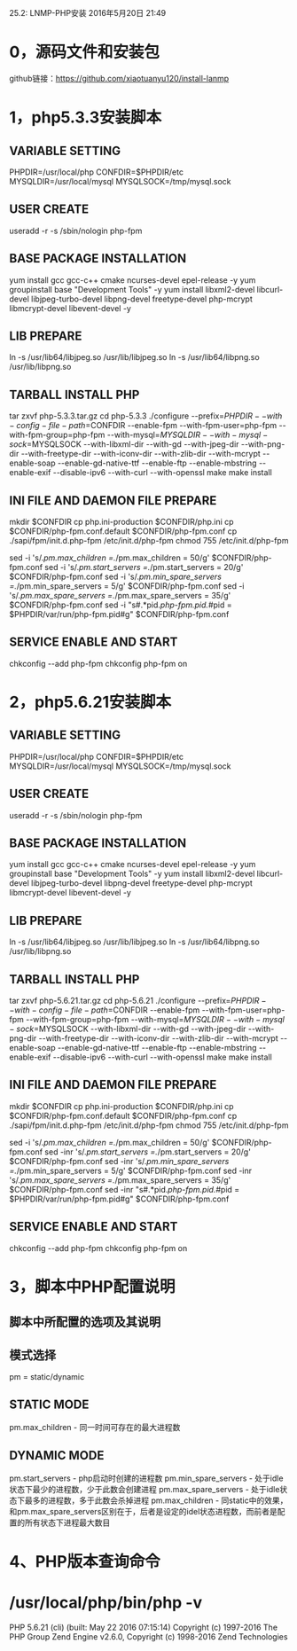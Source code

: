25.2: LNMP-PHP安装
2016年5月20日
21:49
 
0，源码文件和安装包
====================================
github链接：https://github.com/xiaotuanyu120/install-lanmp 
1，php5.3.3安装脚本
====================================
## VARIABLE SETTING
PHPDIR=/usr/local/php
CONFDIR=$PHPDIR/etc
MYSQLDIR=/usr/local/mysql
MYSQLSOCK=/tmp/mysql.sock
 
## USER CREATE
useradd -r -s /sbin/nologin php-fpm
 
## BASE PACKAGE INSTALLATION
yum install gcc gcc-c++ cmake ncurses-devel epel-release -y
yum groupinstall base "Development Tools" -y
yum install libxml2-devel libcurl-devel libjpeg-turbo-devel libpng-devel freetype-devel php-mcrypt libmcrypt-devel libevent-devel -y
 
## LIB PREPARE
ln -s /usr/lib64/libjpeg.so /usr/lib/libjpeg.so
ln -s /usr/lib64/libpng.so /usr/lib/libpng.so
 
## TARBALL INSTALL PHP
tar zxvf php-5.3.3.tar.gz
cd php-5.3.3
./configure --prefix=$PHPDIR --with-config-file-path=$CONFDIR --enable-fpm --with-fpm-user=php-fpm --with-fpm-group=php-fpm --with-mysql=$MYSQLDIR --with-mysql-sock=$MYSQLSOCK --with-libxml-dir  --with-gd --with-jpeg-dir --with-png-dir --with-freetype-dir --with-iconv-dir --with-zlib-dir --with-mcrypt --enable-soap --enable-gd-native-ttf --enable-ftp --enable-mbstring --enable-exif --disable-ipv6 --with-curl --with-openssl
make
make install
 
## INI FILE AND DAEMON FILE PREPARE
mkdir $CONFDIR
cp php.ini-production $CONFDIR/php.ini
cp $CONFDIR/php-fpm.conf.default $CONFDIR/php-fpm.conf
cp ./sapi/fpm/init.d.php-fpm /etc/init.d/php-fpm
chmod 755 /etc/init.d/php-fpm
 
sed -i 's/.*pm.max_children =.*/pm.max_children = 50/g' $CONFDIR/php-fpm.conf
sed -i 's/.*pm.start_servers =.*/pm.start_servers = 20/g' $CONFDIR/php-fpm.conf
sed -i 's/.*pm.min_spare_servers =.*/pm.min_spare_servers = 5/g' $CONFDIR/php-fpm.conf
sed -i 's/.*pm.max_spare_servers =.*/pm.max_spare_servers = 35/g' $CONFDIR/php-fpm.conf
sed -i "s#.*pid.*php-fpm.pid.*#pid = $PHPDIR/var/run/php-fpm.pid#g" $CONFDIR/php-fpm.conf
 
 
## SERVICE ENABLE AND START
chkconfig --add php-fpm
chkconfig php-fpm on 
 
2，php5.6.21安装脚本
====================================
## VARIABLE SETTING
PHPDIR=/usr/local/php
CONFDIR=$PHPDIR/etc
MYSQLDIR=/usr/local/mysql
MYSQLSOCK=/tmp/mysql.sock
 
## USER CREATE
useradd -r -s /sbin/nologin php-fpm
 
## BASE PACKAGE INSTALLATION
yum install gcc gcc-c++ cmake ncurses-devel epel-release -y
yum groupinstall base "Development Tools" -y
yum install libxml2-devel libcurl-devel libjpeg-turbo-devel libpng-devel freetype-devel php-mcrypt libmcrypt-devel libevent-devel -y
 
## LIB PREPARE
ln -s /usr/lib64/libjpeg.so /usr/lib/libjpeg.so
ln -s /usr/lib64/libpng.so /usr/lib/libpng.so
 
## TARBALL INSTALL PHP
tar zxvf php-5.6.21.tar.gz
cd php-5.6.21
./configure --prefix=$PHPDIR --with-config-file-path=$CONFDIR --enable-fpm --with-fpm-user=php-fpm --with-fpm-group=php-fpm --with-mysql=$MYSQLDIR --with-mysql-sock=$MYSQLSOCK --with-libxml-dir  --with-gd --with-jpeg-dir --with-png-dir --with-freetype-dir --with-iconv-dir --with-zlib-dir --with-mcrypt --enable-soap --enable-gd-native-ttf --enable-ftp --enable-mbstring --enable-exif --disable-ipv6 --with-curl --with-openssl
make
make install
 
## INI FILE AND DAEMON FILE PREPARE
mkdir $CONFDIR
cp php.ini-production $CONFDIR/php.ini
cp $CONFDIR/php-fpm.conf.default $CONFDIR/php-fpm.conf
cp ./sapi/fpm/init.d.php-fpm /etc/init.d/php-fpm
chmod 755 /etc/init.d/php-fpm
 
sed -i 's/.*pm.max_children =.*/pm.max_children = 50/g' $CONFDIR/php-fpm.conf
sed -inr 's/.*pm.start_servers =.*/pm.start_servers = 20/g' $CONFDIR/php-fpm.conf
sed -inr 's/.*pm.min_spare_servers =.*/pm.min_spare_servers = 5/g' $CONFDIR/php-fpm.conf
sed -inr 's/.*pm.max_spare_servers =.*/pm.max_spare_servers = 35/g' $CONFDIR/php-fpm.conf
sed -inr "s#.*pid.*php-fpm.pid.*#pid = $PHPDIR/var/run/php-fpm.pid#g" $CONFDIR/php-fpm.conf
 
 
## SERVICE ENABLE AND START
chkconfig --add php-fpm
chkconfig php-fpm on 
 
3，脚本中PHP配置说明
====================================
## 脚本中所配置的选项及其说明
## 模式选择
pm = static/dynamic
 
## STATIC MODE
pm.max_children - 同一时间可存在的最大进程数
 
## DYNAMIC MODE
pm.start_servers - php启动时创建的进程数
pm.min_spare_servers - 处于idle状态下最少的进程数，少于此数会创建进程
pm.max_spare_servers - 处于idle状态下最多的进程数，多于此数会杀掉进程
pm.max_children - 同static中的效果，和pm.max_spare_servers区别在于，后者是设定的idel状态进程数，而前者是配置的所有状态下进程最大数目 
4、PHP版本查询命令
====================================
# /usr/local/php/bin/php -v
PHP 5.6.21 (cli) (built: May 22 2016 07:15:14)
Copyright (c) 1997-2016 The PHP Group
Zend Engine v2.6.0, Copyright (c) 1998-2016 Zend Technologies
